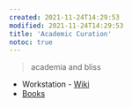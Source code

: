 ```yaml
---
created: 2021-11-24T14:29:53
modified: 2021-11-24T14:29:53
title: 'Academic Curation'
notoc: true
---
```


> academia and bliss

- Workstation
      - [Wiki](notes/academic-curation.workstation.wiki)
- [Books](notes/academic-curation.books)